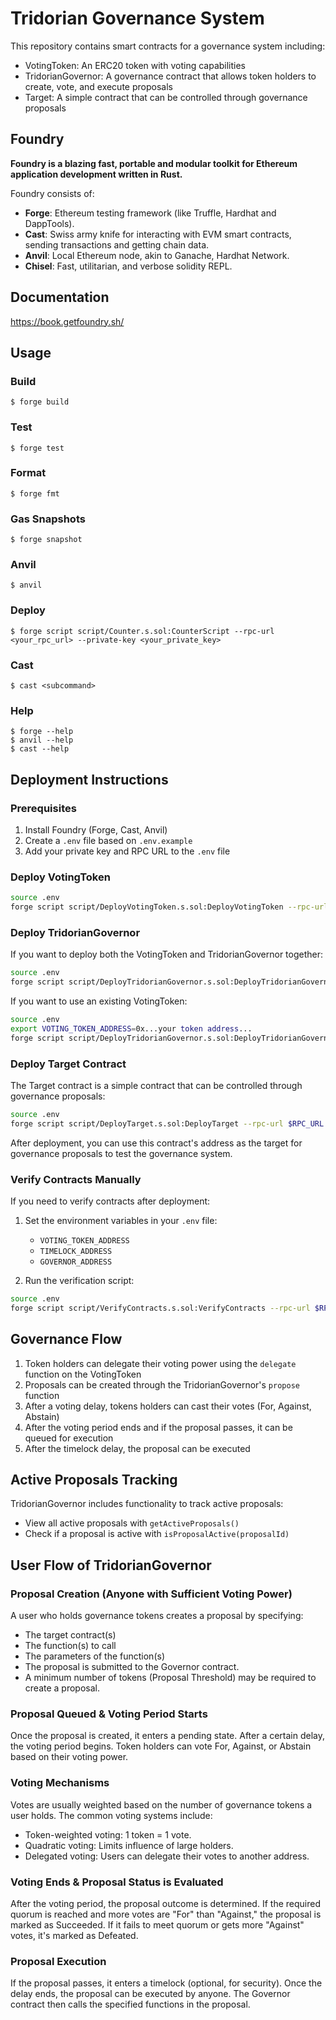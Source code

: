 # Tridorian Governance System

This repository contains smart contracts for a governance system including:

- VotingToken: An ERC20 token with voting capabilities
- TridorianGovernor: A governance contract that allows token holders to create, vote, and execute proposals
- Target: A simple contract that can be controlled through governance proposals

## Foundry

**Foundry is a blazing fast, portable and modular toolkit for Ethereum application development written in Rust.**

Foundry consists of:

- **Forge**: Ethereum testing framework (like Truffle, Hardhat and DappTools).
- **Cast**: Swiss army knife for interacting with EVM smart contracts, sending transactions and getting chain data.
- **Anvil**: Local Ethereum node, akin to Ganache, Hardhat Network.
- **Chisel**: Fast, utilitarian, and verbose solidity REPL.

## Documentation

https://book.getfoundry.sh/

## Usage

### Build

```shell
$ forge build
```

### Test

```shell
$ forge test
```

### Format

```shell
$ forge fmt
```

### Gas Snapshots

```shell
$ forge snapshot
```

### Anvil

```shell
$ anvil
```

### Deploy

```shell
$ forge script script/Counter.s.sol:CounterScript --rpc-url <your_rpc_url> --private-key <your_private_key>
```

### Cast

```shell
$ cast <subcommand>
```

### Help

```shell
$ forge --help
$ anvil --help
$ cast --help
```

## Deployment Instructions

### Prerequisites

1. Install Foundry (Forge, Cast, Anvil)
2. Create a `.env` file based on `.env.example`
3. Add your private key and RPC URL to the `.env` file

### Deploy VotingToken

```bash
source .env
forge script script/DeployVotingToken.s.sol:DeployVotingToken --rpc-url $RPC_URL --broadcast --verify -vvv
```

### Deploy TridorianGovernor

If you want to deploy both the VotingToken and TridorianGovernor together:

```bash
source .env
forge script script/DeployTridorianGovernor.s.sol:DeployTridorianGovernor --rpc-url $RPC_URL --broadcast --verify -vvv
```

If you want to use an existing VotingToken:

```bash
source .env
export VOTING_TOKEN_ADDRESS=0x...your token address...
forge script script/DeployTridorianGovernor.s.sol:DeployTridorianGovernor --rpc-url $RPC_URL --broadcast --verify -vvv
```

### Deploy Target Contract

The Target contract is a simple contract that can be controlled through governance proposals:

```bash
source .env
forge script script/DeployTarget.s.sol:DeployTarget --rpc-url $RPC_URL --broadcast --verify -vvv
```

After deployment, you can use this contract's address as the target for governance proposals to test the governance system.

### Verify Contracts Manually

If you need to verify contracts after deployment:

1. Set the environment variables in your `.env` file:

   - `VOTING_TOKEN_ADDRESS`
   - `TIMELOCK_ADDRESS`
   - `GOVERNOR_ADDRESS`

2. Run the verification script:

```bash
source .env
forge script script/VerifyContracts.s.sol:VerifyContracts --rpc-url $RPC_URL -vvv
```

## Governance Flow

1. Token holders can delegate their voting power using the `delegate` function on the VotingToken
2. Proposals can be created through the TridorianGovernor's `propose` function
3. After a voting delay, tokens holders can cast their votes (For, Against, Abstain)
4. After the voting period ends and if the proposal passes, it can be queued for execution
5. After the timelock delay, the proposal can be executed

## Active Proposals Tracking

TridorianGovernor includes functionality to track active proposals:

- View all active proposals with `getActiveProposals()`
- Check if a proposal is active with `isProposalActive(proposalId)`

## User Flow of TridorianGovernor

### Proposal Creation (Anyone with Sufficient Voting Power)

A user who holds governance tokens creates a proposal by specifying:
- The target contract(s)
- The function(s) to call
- The parameters of the function(s)
- The proposal is submitted to the Governor contract.
- A minimum number of tokens (Proposal Threshold) may be required to create a proposal.

### Proposal Queued & Voting Period Starts

Once the proposal is created, it enters a pending state.
After a certain delay, the voting period begins.
Token holders can vote For, Against, or Abstain based on their voting power.

### Voting Mechanisms

Votes are usually weighted based on the number of governance tokens a user holds.
The common voting systems include:
- Token-weighted voting: 1 token = 1 vote.
- Quadratic voting: Limits influence of large holders.
- Delegated voting: Users can delegate their votes to another address.

### Voting Ends & Proposal Status is Evaluated

After the voting period, the proposal outcome is determined.
If the required quorum is reached and more votes are "For" than "Against," the proposal is marked as Succeeded.
If it fails to meet quorum or gets more "Against" votes, it's marked as Defeated.

### Proposal Execution

If the proposal passes, it enters a timelock (optional, for security).
Once the delay ends, the proposal can be executed by anyone.
The Governor contract then calls the specified functions in the proposal.
